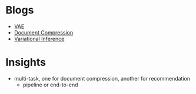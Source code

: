 # Blogs
- [VAE](https://towardsdatascience.com/understanding-variational-autoencoders-vaes-f70510919f73)
- [Document Compression](https://medium.com/luisfredgs/automatic-text-summarization-with-machine-learning-an-overview-68ded5717a25)
- [Variational Inference](https://towardsdatascience.com/bayesian-inference-problem-mcmc-and-variational-inference-25a8aa9bce29)

# Insights
- multi-task, one for document compression, another for recommendation
  - pipeline or end-to-end